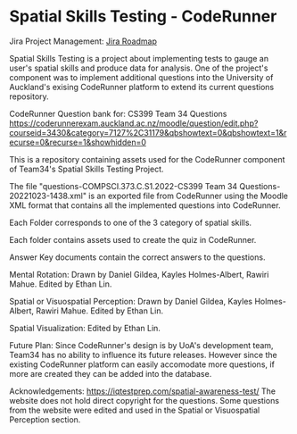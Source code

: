 # Spatial Skills Testing - CodeRunner

Jira Project Management:
<a href="https://399-34-14.atlassian.net/jira/software/projects/P14/boards/2/roadmap">Jira Roadmap</a>


Spatial Skills Testing is a project about implementing tests to gauge an user's spatial skills and produce data for analysis. One of the project's component was to implement additional questions into the University of Auckland's exising CodeRunner platform to extend its current questions repository.

CodeRunner Question bank for: CS399 Team 34 Questions
https://coderunnerexam.auckland.ac.nz/moodle/question/edit.php?courseid=3430&category=7127%2C31179&qbshowtext=0&qbshowtext=1&recurse=0&recurse=1&showhidden=0


This is a repository containing assets used for the CodeRunner component of Team34's Spatial Skills Testing Project.


The file "questions-COMPSCI.373.C.S1.2022-CS399 Team 34 Questions-20221023-1438.xml" is an exported file from CodeRunner using the Moodle XML format that contains all the implemented questions into CodeRunner.

Each Folder corresponds to one of the 3 category of spatial skills. 

Each folder contains assets used to create the quiz in CodeRunner.

Answer Key documents contain the correct answers to the questions.


Mental Rotation: Drawn by Daniel Gildea, Kayles Holmes-Albert, Rawiri Mahue. Edited by Ethan Lin.

Spatial or Visuospatial Perception: Drawn by Daniel Gildea, Kayles Holmes-Albert, Rawiri Mahue. Edited by Ethan Lin.

Spatial Visualization: Edited by Ethan Lin.

Future Plan: Since CodeRunner's design is by UoA's development team, Team34 has no ability to influence its future releases. However since the existing CodeRunner platform can easily accomodate more questions, if more are created they can be added into the database.

Acknowledgements:
https://iqtestprep.com/spatial-awareness-test/ The website does not hold direct copyright for the questions. Some questions from the website were edited and used in the Spatial or Visuospatial Perception section.

